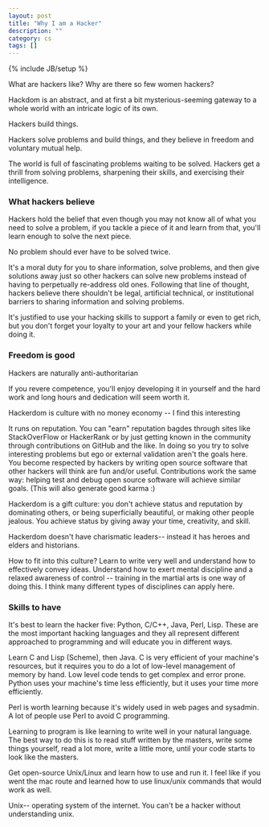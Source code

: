 ```yaml
---
layout: post
title: "Why I am a Hacker"
description: ""
category: cs
tags: []
---
```

{% include JB/setup %}

What are hackers like? Why are there so few women hackers? 

Hackdom is an abstract, and at first a bit mysterious-seeming gateway to a whole world with an intricate logic of its own. 

Hackers build things.

Hackers solve problems and build things, and they believe in freedom and voluntary mutual help. 

The world is full of fascinating problems waiting to be solved. Hackers get a thrill from solving problems, sharpening their skills, and exercising their intelligence. 

### What hackers believe

Hackers hold the belief that even though you may not know all of what you need to solve a problem, if you tackle a piece of it and learn from that, you'll learn enough to solve the next piece. 

No problem should ever have to be solved twice.

It's a moral duty for you to share information, solve problems, and then give solutions away just so other hackers can solve new problems instead of having to perpetually re-address old ones. Following that line of thought, hackers believe there shouldn't be legal, artificial technical, or institutional barriers to sharing information and solving problems. 

It's justified to use your hacking skills to support a family or even to get rich, but you don't forget your loyalty to your art and your fellow hackers while doing it. 

### Freedom is good

Hackers are naturally anti-authoritarian 

If you revere competence, you'll enjoy developing it in yourself and the hard work and long hours and dedication will seem worth it. 

Hackerdom is culture with no money economy -- I find this interesting

It runs on reputation. You can "earn" reputation bagdes through sites like StackOverFlow or HackerRank or by just getting known in the community through contributions on GitHub and the like. In doing so you try to solve interesting problems but ego or external validation aren't the goals here. You become respected by hackers by writing open source software that other hackers will think are fun and/or useful. Contributions work the same way: helping test and debug open source software will achieve similar goals. (This will also generate good karma :)

Hackerdom is a gift culture: you don't achieve status and reputation by dominating others, or being superficially beautiful, or making other people jealous. You achieve status by giving away your time, creativity, and skill. 

Hackerdom doesn't have charismatic leaders-- instead it has heroes and elders and historians. 

How to fit into this culture?
Learn to write very well and understand how to effectively convey ideas. Understand how to exert mental discipline and a relaxed awareness of control -- training in the martial arts is one way of doing this. I think many different types of disciplines can apply here. 

### Skills to have

It's best to learn the hacker five: Python, C/C++, Java, Perl, Lisp. These are the most important hacking languages and they all represent different approached to programming and will educate you in different ways.

Learn C and Lisp (Scheme), then Java. C is very efficient of your machine's resources, but it requires you to do a lot of low-level management of memory by hand. Low level code tends to get complex and error prone. Python uses your machine's time less efficiently, but it uses your time more efficiently. 

Perl is worth learning because it's widely used in web pages and sysadmin. A lot of people use Perl to avoid C programming. 

Learning to program is like learning to write well in your natural language. The best way to do this is to read stuff written by the masters, write some things yourself, read a lot more, write a little more, until your code starts to look like the masters. 

Get open-source Unix/Linux and learn how to use and run it. I feel like if you went the mac route and learned how to use linux/unix commands that would work as well. 

Unix-- operating system of the internet. You can't be a hacker without understanding unix.






